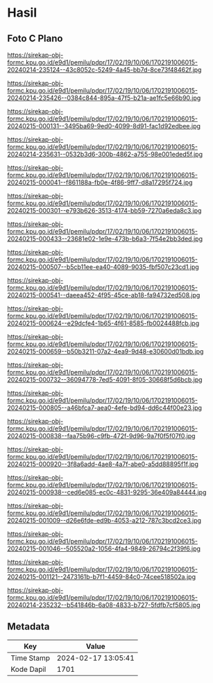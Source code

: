 # Hasil

## Foto C Plano

https://sirekap-obj-formc.kpu.go.id/e9d1/pemilu/pdpr/17/02/19/10/06/1702191006015-20240214-235124--43c8052c-5249-4a45-bb7d-8ce73f48462f.jpg

https://sirekap-obj-formc.kpu.go.id/e9d1/pemilu/pdpr/17/02/19/10/06/1702191006015-20240214-235426--0384c844-895a-47f5-b21a-ae1fc5e66b90.jpg

https://sirekap-obj-formc.kpu.go.id/e9d1/pemilu/pdpr/17/02/19/10/06/1702191006015-20240215-000131--3495ba69-9ed0-4099-8d91-fac1d92edbee.jpg

https://sirekap-obj-formc.kpu.go.id/e9d1/pemilu/pdpr/17/02/19/10/06/1702191006015-20240214-235631--0532b3d6-300b-4862-a755-98e001eded5f.jpg

https://sirekap-obj-formc.kpu.go.id/e9d1/pemilu/pdpr/17/02/19/10/06/1702191006015-20240215-000041--f861188a-fb0e-4f86-9ff7-d8a17295f724.jpg

https://sirekap-obj-formc.kpu.go.id/e9d1/pemilu/pdpr/17/02/19/10/06/1702191006015-20240215-000301--e793b626-3513-4174-bb59-7270a6eda8c3.jpg

https://sirekap-obj-formc.kpu.go.id/e9d1/pemilu/pdpr/17/02/19/10/06/1702191006015-20240215-000433--23681e02-1e9e-473b-b6a3-7f54e2bb3ded.jpg

https://sirekap-obj-formc.kpu.go.id/e9d1/pemilu/pdpr/17/02/19/10/06/1702191006015-20240215-000507--b5cb11ee-ea40-4089-9035-fbf507c23cd1.jpg

https://sirekap-obj-formc.kpu.go.id/e9d1/pemilu/pdpr/17/02/19/10/06/1702191006015-20240215-000541--daeea452-4f95-45ce-ab18-fa94732ed508.jpg

https://sirekap-obj-formc.kpu.go.id/e9d1/pemilu/pdpr/17/02/19/10/06/1702191006015-20240215-000624--e29dcfe4-1b65-4f61-8585-fb0024488fcb.jpg

https://sirekap-obj-formc.kpu.go.id/e9d1/pemilu/pdpr/17/02/19/10/06/1702191006015-20240215-000659--b50b3211-07a2-4ea9-9d48-e30600d01bdb.jpg

https://sirekap-obj-formc.kpu.go.id/e9d1/pemilu/pdpr/17/02/19/10/06/1702191006015-20240215-000732--36094778-7ed5-4091-8f05-30668f5d6bcb.jpg

https://sirekap-obj-formc.kpu.go.id/e9d1/pemilu/pdpr/17/02/19/10/06/1702191006015-20240215-000805--a46bfca7-aea0-4efe-bd94-dd6c44f00e23.jpg

https://sirekap-obj-formc.kpu.go.id/e9d1/pemilu/pdpr/17/02/19/10/06/1702191006015-20240215-000838--faa75b96-c9fb-472f-9d96-9a7f0f5f07f0.jpg

https://sirekap-obj-formc.kpu.go.id/e9d1/pemilu/pdpr/17/02/19/10/06/1702191006015-20240215-000920--3f8a6add-4ae8-4a7f-abe0-a5dd88895f1f.jpg

https://sirekap-obj-formc.kpu.go.id/e9d1/pemilu/pdpr/17/02/19/10/06/1702191006015-20240215-000938--ced6e085-ec0c-4831-9295-36e409a84444.jpg

https://sirekap-obj-formc.kpu.go.id/e9d1/pemilu/pdpr/17/02/19/10/06/1702191006015-20240215-001009--d26e6fde-ed9b-4053-a212-787c3bcd2ce3.jpg

https://sirekap-obj-formc.kpu.go.id/e9d1/pemilu/pdpr/17/02/19/10/06/1702191006015-20240215-001046--505520a2-1056-4fa4-9849-26794c2f39f6.jpg

https://sirekap-obj-formc.kpu.go.id/e9d1/pemilu/pdpr/17/02/19/10/06/1702191006015-20240215-001121--2473161b-b7f1-4459-84c0-74cee518502a.jpg

https://sirekap-obj-formc.kpu.go.id/e9d1/pemilu/pdpr/17/02/19/10/06/1702191006015-20240214-235232--b541846b-6a08-4833-b727-5fdfb7cf5805.jpg


## Metadata

| Key        | Value               |
| ---------- | ------------------- |
| Time Stamp | 2024-02-17 13:05:41 |
| Kode Dapil | 1701                |



